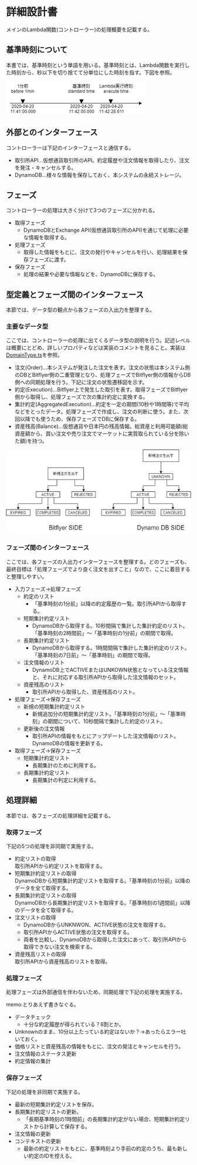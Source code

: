 # 詳細設計書

メインのLambda関数(コントローラー)の処理概要を記載する。

## 基準時刻について

本書では、基準時刻という単語を用いる。基準時刻とは、Lambda関数を実行した時刻から、秒以下を切り捨てて分単位にした時刻を指す。下図を参照。

![基準時刻](../img/TimeNaming.png)

## 外部とのインターフェース

コントローラーは下記のインターフェースと通信する。

- 取引所API…仮想通貨取引所のAPI。約定履歴や注文情報を取得したり、注文を発注・キャンセルする。
- DynamoDB…様々な情報を保存しておく、本システムの永続ストレージ。

## フェーズ

コントローラーの処理は大きく分けて3つのフェーズに分かれる。

- 取得フェーズ
  - DynamoDBとExchange API(仮想通貨取引所のAPI)を通じて処理に必要な情報を取得する。
- 処理フェーズ
  - 取得した情報をもとに、注文の発行やキャンセルを行い、処理結果を保存フェーズに渡す。
- 保存フェーズ
  - 処理の結果や必要な情報などを、DynamoDBに保存する。

## 型定義とフェーズ間のインターフェース

本節では、データ型の観点から各フェーズの入出力を整理する。

### 主要なデータ型

ここでは、コントローラーの処理に出てくるデータ型の説明を行う。記述レベルは概要にとどめ、詳しいプロパティなどは実装のコメントを見ること。実装は[DomainType.ts](../../lib/lambda/Interfaces/DomainType.ts)を参照。

- 注文(Order)…本システムが発注した注文を表す。注文の状態は本システム側のDBとBitflyer側の二重管理となり、処理フェーズでBitflyer側の情報からDB側への同期処理を行う。下記に注文の状態遷移図を示す。
- 約定(Execution)…Bitflyer上で発生した取引を表す。取得フェーズでBitflyer側から取得し、処理フェーズで次の集計約定に変換する。
- 集計約定(AggregatedExecution)…約定を一定の期間(10秒や1時間等)で平均などをとったデータ。処理フェーズで作成し、注文の判断に使う。また、次回以降でも使うため、保存フェーズでDBに保存する。
- 資産残高(Balance)…仮想通貨や日本円の残高情報。総資産と利用可能額(総資産額から、買い注文や売り注文でマーケットに実質取られている分を除いた額)を持つ。

![注文状態の状態遷移図](../img/OrderStateTransition.png)

### フェーズ間のインターフェース

ここでは、各フェーズの入出力インターフェースを整理する。どのフェーズも、最終目標は「処理フェーズでより良く注文を出すこと」なので、ここに着目すると整理しやすい。

- 入力フェーズ→処理フェーズ
  - 約定のリスト
    - 「基準時刻の1分前」以降の約定履歴の一覧。取引所APIから取得する。
  - 短期集計約定リスト
    - DynamoDBから取得する。10秒間隔で集計した集計約定のリスト。「基準時刻の2時間前」～「基準時刻の1分前」の期間で取得。
  - 長期集計約定リスト
    - DynamoDBから取得する。1時間間隔で集計した集計約定のリスト。「基準時刻の7日前」～「基準時刻」の期間で取得。
  - 注文情報のリスト
    - DynamoDB上でACTIVEまたはUNKOWN状態となっている注文情報と、それに対応する取引所APIから取得した注文情報のセット。
  - 資産残高のリスト
    - 取引所APIから取得した、資産残高のリスト。
- 処理フェーズ→保存フェーズ
  - 新規の短期集計約定リスト
    - 新規追加分の短期集計約定リスト。「基準時刻の1分前」～「基準時刻」の期間について、10秒間隔で集計した約定のリスト。
  - 更新後の注文情報
    - 取引所APIの情報をもとにアップデートした注文情報のリスト。DynamoDBの情報を更新する。
- 取得フェーズ→保存フェーズ
  - 短期集計約定リスト
    - 長期集計のために利用する。
  - 長期集計約定リスト
    - 長期集計の判定に利用する。

## 処理詳細

本節では、各フェーズの処理詳細を記載する。

### 取得フェーズ

下記の5つの処理を非同期で実施する。

- 約定リストの取得  
  取引所APIから約定リストを取得する。
- 短期集計約定リストの取得  
  DynamoDBから短期集計約定リストを取得する。「基準時刻の1分前」以降のデータを全て取得する。
- 長期集計約定リストの取得  
  DynamoDBから長期集計約定リストを取得する。「基準時刻の1週間前」以降のデータを全て取得する。
- 注文リストの取得
  - DynamoDBからUNKNWON、ACTIVE状態の注文を取得する。
  - 取引所APIからACTIVE状態の注文を取得する。
  - 両者を比較し、DynamoDBから取得した注文にあって、取引所APIから取得できない注文を検索する。
- 資産残高リストの取得  
  取引所APIから資産残高のリストを取得。

### 処理フェーズ

処理フェーズは外部通信を伴わないため、同期処理で下記の処理を実施する。

memo:とりあえず書きなぐる。

- データチェック
  - 十分な約定履歴が得られている？8割とか。
- Unknownのまま、10分以上たっている約定はないか？→あったらエラー吐いておく。
- 価格リストと資産残高の情報をもとに、注文の発注とキャンセルを行う。
- 注文情報のステータス更新
- 約定情報の集計

### 保存フェーズ

下記の処理を非同期で実施する。

- 最新の短期集計約定リストを保存。
- 長期集計約定リストの更新。
  - 「長期基準時刻の1時間前」の長期集計約定がない場合、短期集計約定リストから計算して保存する。
- 注文情報の更新
- コンテキストの更新
  - 最新の約定リストをもとに、基準時刻より手前の約定のうち、最も新しい約定のIDを控える。
